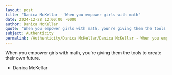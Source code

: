 ```yaml
---
layout: post
title: "Danica McKellar - When you empower girls with math"
date: 2024-12-28 12:00:00 -0000
author: Danica McKellar
quote: "When you empower girls with math, you're giving them the tools to create their own future."
subject: Authenticity
permalink: /Authenticity/Danica McKellar/Danica McKellar - When you empower girls with math
---
```


When you empower girls with math, you're giving them the tools to create their own future.

- Danica McKellar
